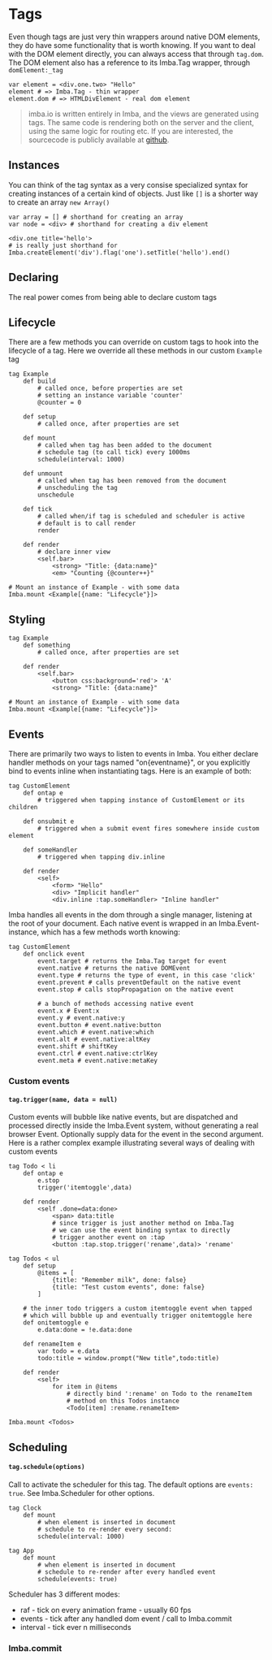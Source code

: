 # Tags

Even though tags are just very thin wrappers around native DOM elements, they do have some functionality that is worth knowing. If you want to deal with the DOM element directly, you can always access that through `tag.dom`. The DOM element also has a reference to its Imba.Tag wrapper, through `domElement:_tag`

```
var element = <div.one.two> "Hello"
element # => Imba.Tag - thin wrapper
element.dom # => HTMLDivElement - real dom element
```

> imba.io is written entirely in Imba, and the views are generated using tags. The same code is rendering both on the server and the client, using the same logic for routing etc. If you are interested, the sourcecode is publicly available at [github](https://github.com/somebee/imba.io).

## Instances

You can think of the tag syntax as a very consise specialized syntax for creating instances of a certain kind of objects. Just like `[]` is a shorter way to create an array `new Array()`

```imba
var array = [] # shorthand for creating an array
var node = <div> # shorthand for creating a div element

<div.one title='hello'>
# is really just shorthand for
Imba.createElement('div').flag('one').setTitle('hello').end()
```


## Declaring

The real power comes from being able to declare custom tags

## Lifecycle

There are a few methods you can override on custom tags to hook into the lifecycle of a tag. Here we override all these methods in our custom `Example` tag

```imba
tag Example
    def build
        # called once, before properties are set
        # setting an instance variable 'counter'
        @counter = 0

    def setup
        # called once, after properties are set

    def mount
        # called when tag has been added to the document
        # schedule tag (to call tick) every 1000ms
        schedule(interval: 1000)

    def unmount
        # called when tag has been removed from the document
        # unscheduling the tag
        unschedule

    def tick
        # called when/if tag is scheduled and scheduler is active
        # default is to call render
        render

    def render
        # declare inner view
        <self.bar>
            <strong> "Title: {data:name}"
            <em> "Counting {@counter++}"

# Mount an instance of Example - with some data
Imba.mount <Example[{name: "Lifecycle"}]>
```

## Styling

```imba
tag Example
    def something
        # called once, after properties are set

    def render
        <self.bar>
            <button css:background='red'> 'A'
            <strong> "Title: {data:name}"

# Mount an instance of Example - with some data
Imba.mount <Example[{name: "Lifecycle"}]>
```

## Events

There are primarily two ways to listen to events in Imba. You either declare handler methods on your tags named "on{eventname}", or you explicitly bind to events inline when instantiating tags. Here is an example of both:

```imba
tag CustomElement
    def ontap e
        # triggered when tapping instance of CustomElement or its children

    def onsubmit e
        # triggered when a submit event fires somewhere inside custom element

    def someHandler
        # triggered when tapping div.inline

    def render
        <self>
            <form> "Hello"
            <div> "Implicit handler"
            <div.inline :tap.someHandler> "Inline handler"
```

Imba handles all events in the dom through a single manager, listening at the root of your document. Each native event is wrapped in an Imba.Event-instance, which has a few methods worth knowing:

```imba
tag CustomElement
    def onclick event
        event.target # returns the Imba.Tag target for event
        event.native # returns the native DOMEvent
        event.type # returns the type of event, in this case 'click'
        event.prevent # calls preventDefault on the native event
        event.stop # calls stopPropagation on the native event

        # a bunch of methods accessing native event
        event.x # Event:x
        event.y # event.native:y
        event.button # event.native:button
        event.which # event.native:which
        event.alt # event.native:altKey
        event.shift # shiftKey
        event.ctrl # event.native:ctrlKey
        event.meta # event.native:metaKey
```

### Custom events

#### `tag.trigger(name, data = null)`

Custom events will bubble like native events, but are dispatched and processed directly inside the Imba.Event system, without generating a real browser Event. Optionally supply data for the event in the second argument. Here is a rather complex example illustrating several ways of dealing with custom events

```imba
tag Todo < li
    def ontap e
        e.stop
        trigger('itemtoggle',data)

    def render
        <self .done=data:done> 
            <span> data:title
            # since trigger is just another method on Imba.Tag
            # we can use the event binding syntax to directly
            # trigger another event on :tap
            <button :tap.stop.trigger('rename',data)> 'rename'

tag Todos < ul
    def setup
        @items = [
            {title: "Remember milk", done: false}
            {title: "Test custom events", done: false}
        ]

    # the inner todo triggers a custom itemtoggle event when tapped
    # which will bubble up and eventually trigger onitemtoggle here
    def onitemtoggle e
        e.data:done = !e.data:done

    def renameItem e
        var todo = e.data
        todo:title = window.prompt("New title",todo:title)

    def render
        <self>
            for item in @items
                # directly bind ':rename' on Todo to the renameItem
                # method on this Todos instance
                <Todo[item] :rename.renameItem>

Imba.mount <Todos>
```


## Scheduling

#### `tag.schedule(options)`

Call to activate the scheduler for this tag. The default options are `events: true`. See Imba.Scheduler for other options.

```imba
tag Clock
    def mount
        # when element is inserted in document
        # schedule to re-render every second:
        schedule(interval: 1000)

tag App
    def mount
        # when element is inserted in document
        # schedule to re-render after every handled event
        schedule(events: true)

```

Scheduler has 3 different modes:

* raf - tick on every animation frame - usually 60 fps
* events - tick after any handled dom event / call to Imba.commit
* interval - tick ever n milliseconds

### Imba.commit
